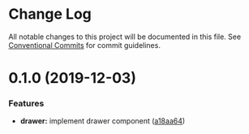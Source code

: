# Change Log

All notable changes to this project will be documented in this file.
See [Conventional Commits](https://conventionalcommits.org) for commit guidelines.

# 0.1.0 (2019-12-03)


### Features

* **drawer:** implement drawer component ([a18aa64](https://github.com/moki/mokui/commit/a18aa64d8392ef114a198184aed070e9a366bda1))
